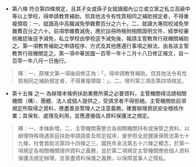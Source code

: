 * 第八條 符合第四條規定，且其子女或孫子女就讀國內公立或立案之私立高級中等以上學校，得申請教育補助。但其他法令有性質相同之補助規定者，不得重複領取：一、就讀高中高職減免學雜費百分之六十。二、就讀大專院校減免學雜費百分之六十。前項學雜費減免，應於註冊時檢附相關證明文件，經學校審核確認後逕予減免，私立學校由學校逕予減免後，報請主管教育行政機關補助之。第一項教育補助之申請程序、方式及其他應遵行事項之辦法，由各該主管教育行政機關定之。第一項中華民國一百零一年十二月十八日修正條文，自一百零一年八月一日施行。

> 釋：一、原條文第一項後段修正為：「，得申請教育補助。但其他法令有性質相同之補助規定者，不得重複領取：」。二、增列第三項及第四項規定。

* 第十五條 之一 為辦理本條例扶助業務所需之必要資料，主管機關得洽請相關機關（構）、團體、法人或個人提供之，受請求者不得拒絕。主管機關依前項規定所取得之資料，應盡善良管理人之注意義務，確實辦理資訊安全稽核作業；其保有、處理及利用，並應遵循個人資料保護法之規定。

> 釋：一、本條新增。二、主管機關需整合各相關機關持有或保管之資料，以辦理特殊境遇家庭扶助申請調查及核定程序，爰參照全民健康保險法第七十九條，社會救助法第四十四條之三，國民年金法第五十六條之概念，於第一項規定各相關機關提供資料之義務，並於第二項規定主管機關應依個人資料保護法規定辦理，並善盡資料保護之義務，以保障當事人之隱私。

